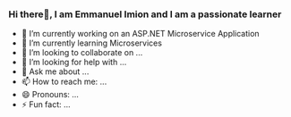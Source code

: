 ### Hi there👋, I am Emmanuel Imion and I am a passionate learner



- 🔭 I’m currently working on an ASP.NET Microservice Application
- 🌱 I’m currently learning Microservices
- 👯 I’m looking to collaborate on ...
- 🤔 I’m looking for help with ...
- 💬 Ask me about ...
- 📫 How to reach me: ...
- 😄 Pronouns: ...
- ⚡ Fun fact: ...

